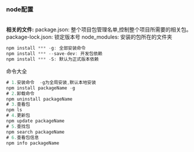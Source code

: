### node配置  

&nbsp;  
**相关的文件:**
package.json: 整个项目包管理名单,控制整个项目所需要的相关包。
package-lock.json: 锁定版本号
node_modules: 安装的包所在的文件夹


```js
npm install *** -g: 全部安装命令
npm install *** --save-dev: 开发包依赖
npm install *** -S: 默认为正式版本依赖
```
命令大全
```js
# 1.安装命令  -g为全局安装,默认本地安装
npm install packageName -g
# 2.卸载命令
npm uninstall packageName
# 3.查看包
npm ls
# 4.更新包
npm update packageName
# 5.查找包
npm search packageName
# 6.查看包信息
npm info packageName
```